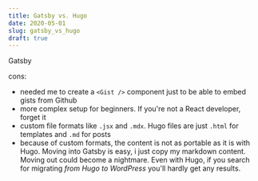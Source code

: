 ```yaml
---
title: Gatsby vs. Hugo
date: 2020-05-01
slug: gatsby_vs_hugo
draft: true
---
```


Gatsby

cons:

- needed me to create a `<Gist />` component just to be able to embed gists from Github
- more complex setup for beginners. If you're not a React developer, forget it
- custom file formats like `.jsx` and `.mdx`. Hugo files are just `.html` for templates and `.md` for posts
- because of custom formats, the content is not as portable as it is with Hugo. Moving into Gatsby is easy, i just copy my markdown content. Moving out could become a nightmare. Even with Hugo, if you search for migrating _from Hugo to WordPress_ you'll hardly get any results.
